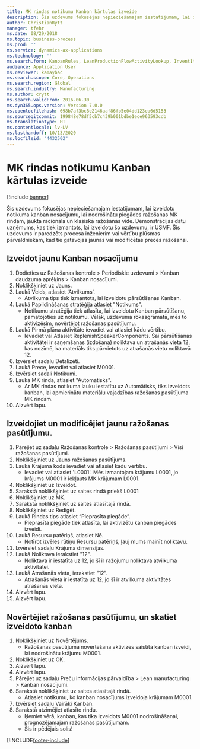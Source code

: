 ```yaml
---
title: MK rindas notikumu Kanban kārtulas izveide
description: Šis uzdevums fokusējas nepieciešamajam iestatījumam, lai izveidotu notikuma kanban nosacījumu, lai nodrošinātu piegādes ražošanas MK rindām, jauktā racionālā un klasiskā ražošanas vidē.
author: ChristianRytt
manager: tfehr
ms.date: 08/29/2018
ms.topic: business-process
ms.prod: ''
ms.service: dynamics-ax-applications
ms.technology: ''
ms.search.form: KanbanRules, LeanProductionFlowActivityLookup, InventItemIdLookupSimple, ProdTableListPage, ProdTableCreate, InventItemIdLookupPurchase, ProdTable, ProdBOM, ProdParmCostEstimation
audience: Application User
ms.reviewer: kamaybac
ms.search.scope: Core, Operations
ms.search.region: Global
ms.search.industry: Manufacturing
ms.author: crytt
ms.search.validFrom: 2016-06-30
ms.dyn365.ops.version: Version 7.0.0
ms.openlocfilehash: 698b7af3bc8e2146aaf86fb5e04dd123ea6d5153
ms.sourcegitcommit: 199848e78df5cb7c439b001bdbe1ece963593cdb
ms.translationtype: HT
ms.contentlocale: lv-LV
ms.lasthandoff: 10/13/2020
ms.locfileid: "4432502"
---
```

# <a name="create-a-bom-line-event-kanban-rule"></a>MK rindas notikumu Kanban kārtulas izveide

[!include [banner](../../includes/banner.md)]

Šis uzdevums fokusējas nepieciešamajam iestatījumam, lai izveidotu notikuma kanban nosacījumu, lai nodrošinātu piegādes ražošanas MK rindām, jauktā racionālā un klasiskā ražošanas vidē. Demonstrācijas datu uzņēmums, kas tiek izmantots, lai izveidotu šo uzdevumu, ir USMF. Šis uzdevums ir paredzēts procesa inženierim vai vērtību plūsmas pārvaldniekam, kad tie gatavojas jaunas vai modificētas preces ražošanai.


## <a name="create-a-new-kanban-rule"></a>Izveidot jaunu Kanban nosacījumu
1. Dodieties uz Ražošanas kontrole > Periodiskie uzdevumi > Kanban daudzuma aprēķins > Kanban nosacījumi.
2. Noklikšķiniet uz Jauns.
3. Laukā Veids, atlasiet 'Atvilkums'.
    * Atvilkuma tips tiek izmantots, lai izveidotu pārsūtīšanas Kanban.  
4. Laukā Papildināšanas stratēģija atlasiet "Notikums".
    * Notikumu stratēģija tiek atlasīta, lai izveidotu Kanban pārsūtīšanu, pamatojoties uz notikumu. Vēlāk, uzdevuma rokasgrāmatā, mēs to aktivizēsim, novērtējot ražošanas pasūtījumu.  
5. Laukā Pirmā plāna aktivitāte ievadiet vai atlasiet kādu vērtību.
    * Ievadiet vai Atlasiet ReplenishSpeakerComponents. Šai pārsūtīšanas aktivitātei ir saņemšanas (izdošana) noliktava un atrašanās vieta 12, kas nozīmē, ka materiāls tiks pārvietots uz atrašanās vietu noliktavā 12.  
6. Izvērsiet sadaļu Detalizēti.
7. Laukā Prece, ievadiet vai atlasiet M0001.
8. Izvērsiet sadali Notikumi.
9. Laukā MK rinda, atlasiet "Automātisks".
    * Ar MK rindas notikuma lauku iestatītu uz Automātisks, tiks izveidots kanban, lai apmierinātu materiālu vajadzības ražošanas pasūtījuma MK rindām.  
10. Aizvērt lapu.

## <a name="create-and-modify-a-new-production-order"></a>Izveidojiet un modificējiet jaunu ražošanas pasūtījumu.
1. Pārejiet uz sadaļu Ražošanas kontrole > Ražošanas pasūtījumi > Visi ražošanas pasūtījumi.
2. Noklikšķiniet uz Jauns ražošanas pasūtījums.
3. Laukā Krājuma kods ievadiet vai atlasiet kādu vērtību.
    * Ievadiet vai atlasiet 'L0001'. Mēs izmantojam krājumu L0001, jo krājums M0001 ir iekļauts MK krājumam L0001.  
4. Noklikšķiniet uz Izveidot.
5. Sarakstā noklikšķiniet uz saites rindā priekš L0001
6. Noklikšķiniet uz MK.
7. Sarakstā noklikšķiniet uz saites atlasītajā rindā.
8. Noklikšķiniet uz Rediģēt.
9. Laukā Rindas tips atlasiet “Pieprasīta piegāde”.
    * Pieprasīta piegāde tiek atlasīta, lai aktivizētu kanban piegādes izveidi.  
10. Laukā Resursu patēriņš, atlasiet Nē.
    * Notīrot izvēles rūtiņu Resursu patēriņš, ļauj mums mainīt noliktavu.  
11. Izvērsiet sadaļu Krājuma dimensijas.
12. Laukā Noliktava ierakstiet "12".
    * Noliktava ir iestatīta uz 12, jo šī ir ražojumu noliktava atvilkuma aktivitātei.  
13. Laukā Atrašanās vieta, ierakstiet "12".
    * Atrašanās vieta ir iestatīta uz 12, jo šī ir atvilkuma aktivitātes atrašanās vieta.  
14. Aizvērt lapu.
15. Aizvērt lapu.

## <a name="estimate-the-production-order-and-view-the-kanban-created"></a>Novērtējiet ražošanas pasūtījumu, un skatiet izveidoto kanban
1. Noklikšķiniet uz Novērtējums.
    * Ražošanas pasūtījuma novērtēšana aktivizēs saistītā kanban izveidi, lai nodrošinātu krājumu M0001.  
2. Noklikšķiniet uz OK.
3. Aizvērt lapu.
4. Aizvērt lapu.
5. Pārejiet uz sadaļu Preču informācijas pārvaldība > Lean manufacturing > Kanban nosacījumi.
6. Sarakstā noklikšķiniet uz saites atlasītajā rindā.
    * Atlasiet notikumu, ko kanban nosacījums izveidoja krājumam M0001.  
7. Izvērsiet sadaļu Vairāki Kanban.
8. Sarakstā atzīmējiet atlasīto rindu.
    * Ņemiet vērā, kanban, kas tika izveidots M0001 nodrošināšanai, prognozējamajam ražošanas pasūtījumam.  
    * Šis ir pēdējais solis!  



[!INCLUDE[footer-include](../../../includes/footer-banner.md)]